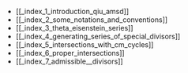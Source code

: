 - [[_index_1_introduction_qiu_amsd]]
- [[_index_2_some_notations_and_conventions]]
- [[_index_3_theta_eisenstein_series]]
- [[_index_4_generating_series_of_special_divisors]]
- [[_index_5_intersections_with_cm_cycles]]
- [[_index_6_proper_intersections]]
- [[_index_7_admissible__divisors]]
